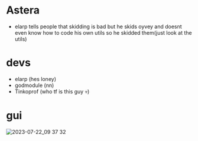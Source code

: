 # Astera
- elarp tells people that skidding is bad but he skids oyvey and doesnt even know how to code his own utils so he skidded them(just look at the utils)
# devs
- elarp (hes loney)
- godmodule (nn)
- Tinkoprof (who tf is this guy 💀)
# gui
![2023-07-22_09 37 32](https://github.com/master7720/Astera/assets/80098736/5a9959e0-d289-4dbd-99d0-77e0a1023c92)
